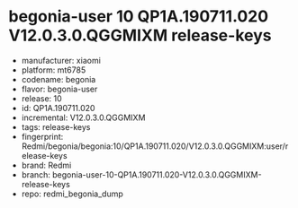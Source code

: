 # begonia-user 10 QP1A.190711.020 V12.0.3.0.QGGMIXM release-keys
- manufacturer: xiaomi
- platform: mt6785
- codename: begonia
- flavor: begonia-user
- release: 10
- id: QP1A.190711.020
- incremental: V12.0.3.0.QGGMIXM
- tags: release-keys
- fingerprint: Redmi/begonia/begonia:10/QP1A.190711.020/V12.0.3.0.QGGMIXM:user/release-keys
- brand: Redmi
- branch: begonia-user-10-QP1A.190711.020-V12.0.3.0.QGGMIXM-release-keys
- repo: redmi_begonia_dump

